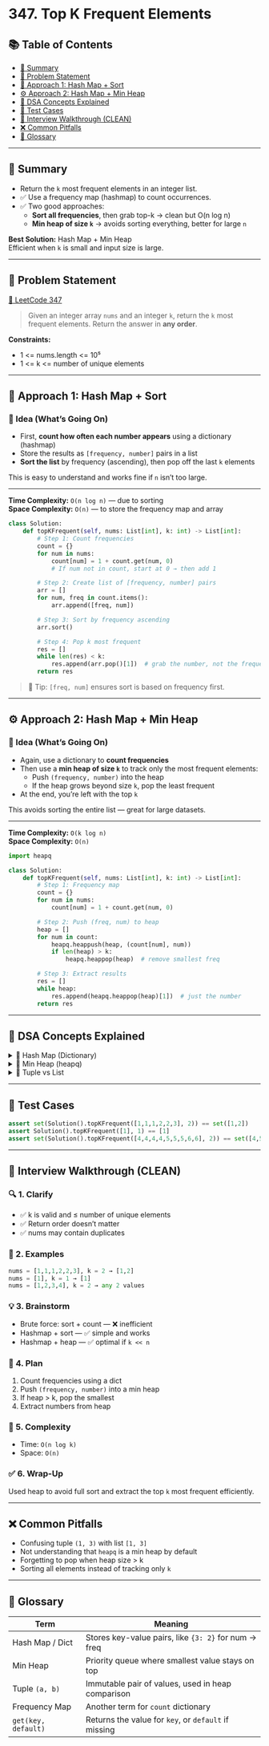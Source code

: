 # 347. Top K Frequent Elements

## 📚 Table of Contents

- [🧠 Summary](#-summary)
- [📄 Problem Statement](#-problem-statement)
- [🔎 Approach 1: Hash Map + Sort](#-approach-1-hash-map--sort)
- [⚙️ Approach 2: Hash Map + Min Heap](#-approach-2-hash-map--min-heap)
- [📘 DSA Concepts Explained](#-dsa-concepts-explained)
- [🧪 Test Cases](#-test-cases)
- [🧱 Interview Walkthrough (CLEAN)](#-interview-walkthrough-clean)
- [❌ Common Pitfalls](#-common-pitfalls)
- [📘 Glossary](#-glossary)

---

## 🧠 Summary

- Return the `k` most frequent elements in an integer list.
- ✅ Use a frequency map (hashmap) to count occurrences.
- ✅ Two good approaches:
  - **Sort all frequencies**, then grab top-k → clean but O(n log n)
  - **Min heap of size `k`** → avoids sorting everything, better for large `n`

**Best Solution:** Hash Map + Min Heap  
Efficient when `k` is small and input size is large.

---

## 📄 Problem Statement

[🔗 LeetCode 347](https://leetcode.com/problems/top-k-frequent-elements/)  
> Given an integer array `nums` and an integer `k`, return the `k` most frequent elements. Return the answer in **any order**.

**Constraints:**
- 1 <= nums.length <= 10⁵
- 1 <= k <= number of unique elements

---

## 🔎 Approach 1: Hash Map + Sort

### 🧠 Idea (What’s Going On)

- First, **count how often each number appears** using a dictionary (hashmap)
- Store the results as `[frequency, number]` pairs in a list
- **Sort the list** by frequency (ascending), then pop off the last `k` elements

This is easy to understand and works fine if `n` isn’t too large.

---

**Time Complexity:** `O(n log n)` — due to sorting  
**Space Complexity:** `O(n)` — to store the frequency map and array

```python
class Solution:
    def topKFrequent(self, nums: List[int], k: int) -> List[int]:
        # Step 1: Count frequencies
        count = {}
        for num in nums:
            count[num] = 1 + count.get(num, 0)
            # If num not in count, start at 0 → then add 1

        # Step 2: Create list of [frequency, number] pairs
        arr = []
        for num, freq in count.items():
            arr.append([freq, num])

        # Step 3: Sort by frequency ascending
        arr.sort()

        # Step 4: Pop k most frequent
        res = []
        while len(res) < k:
            res.append(arr.pop()[1])  # grab the number, not the frequency
        return res
```

> 🧠 Tip: `[freq, num]` ensures sort is based on frequency first.

---

## ⚙️ Approach 2: Hash Map + Min Heap

### 🧠 Idea (What’s Going On)

- Again, use a dictionary to **count frequencies**
- Then use a **min heap of size `k`** to track only the most frequent elements:
  - Push `(frequency, number)` into the heap
  - If the heap grows beyond size `k`, pop the least frequent
- At the end, you’re left with the top `k`

This avoids sorting the entire list — great for large datasets.

---

**Time Complexity:** `O(k log n)`  
**Space Complexity:** `O(n)`

```python
import heapq

class Solution:
    def topKFrequent(self, nums: List[int], k: int) -> List[int]:
        # Step 1: Frequency map
        count = {}
        for num in nums:
            count[num] = 1 + count.get(num, 0)

        # Step 2: Push (freq, num) to heap
        heap = []
        for num in count:
            heapq.heappush(heap, (count[num], num))
            if len(heap) > k:
                heapq.heappop(heap)  # remove smallest freq

        # Step 3: Extract results
        res = []
        while heap:
            res.append(heapq.heappop(heap)[1])  # just the number
        return res
```

---

## 📘 DSA Concepts Explained

<details>
<summary>🔹 Hash Map (Dictionary)</summary>

A data structure that stores key-value pairs. Example: `{num: frequency}`.

```python
count[num] = 1 + count.get(num, 0)
```
This line increments the frequency if it exists, otherwise sets it to 1.
</details>

<details>
<summary>🔹 Min Heap (heapq)</summary>

A binary heap where the smallest value stays at the top.

In this problem, we push `(frequency, number)` pairs into the heap:

```python
heapq.heappush(heap, (freq, num))
heapq.heappop(heap)
```

📊 **Heap Growth Example:**  
For input `nums = [1,1,1,2,2,3]`, `k = 2`

Step-by-step heap state:

```text
Push (3, 1):         [(3, 1)]
Push (2, 2):         [(2, 2), (3, 1)]
Push (1, 3):         [(1, 3), (3, 1), (2, 2)]
→ size > 2 → pop (1, 3)

Final heap:          [(2, 2), (3, 1)]
```

🧠 This keeps only the top `k` frequent elements.

</details>

<details>
<summary>🔹 Tuple vs List</summary>

- Tuples use parentheses: `(a, b)`  
- Lists use brackets: `[a, b]`  
Tuples are used in heaps because they’re immutable and sort element-wise.
</details>

---

## 🧪 Test Cases

```python
assert set(Solution().topKFrequent([1,1,1,2,2,3], 2)) == set([1,2])
assert Solution().topKFrequent([1], 1) == [1]
assert set(Solution().topKFrequent([4,4,4,4,5,5,5,6,6], 2)) == set([4,5])
```

---

## 🧱 Interview Walkthrough (CLEAN)

### 🔍 1. Clarify
- ✅ k is valid and ≤ number of unique elements
- ✅ Return order doesn’t matter
- ✅ nums may contain duplicates

### 🔬 2. Examples
```python
nums = [1,1,1,2,2,3], k = 2 → [1,2]
nums = [1], k = 1 → [1]
nums = [1,2,3,4], k = 2 → any 2 values
```

### 💡 3. Brainstorm
- Brute force: sort + count — ❌ inefficient
- Hashmap + sort — ✅ simple and works
- Hashmap + heap — ✅ optimal if `k << n`

### 🧱 4. Plan
1. Count frequencies using a dict
2. Push `(frequency, number)` into a min heap
3. If heap > k, pop the smallest
4. Extract numbers from heap

### 🧠 5. Complexity
- Time: `O(n log k)`
- Space: `O(n)`

### ✅ 6. Wrap-Up
Used heap to avoid full sort and extract the top `k` most frequent efficiently.

---

## ❌ Common Pitfalls

- Confusing tuple `(1, 3)` with list `[1, 3]`
- Not understanding that `heapq` is a min heap by default
- Forgetting to pop when heap size > k
- Sorting all elements instead of tracking only `k`

---

## 📘 Glossary

| Term               | Meaning |
|--------------------|---------|
| Hash Map / Dict     | Stores key-value pairs, like `{3: 2}` for num → freq |
| Min Heap            | Priority queue where smallest value stays on top |
| Tuple `(a, b)`      | Immutable pair of values, used in heap comparison |
| Frequency Map       | Another term for `count` dictionary |
| `get(key, default)` | Returns the value for `key`, or `default` if missing |
